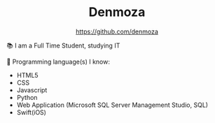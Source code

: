 <h1 align="center">Denmoza</h1>

<div align="center">
  
<https://github.com/denmoza>

</div>

<!--
**denmoza/denmoza** is a ✨ _special_ ✨ repository because its `README.md` (this file) appears on your GitHub profile.

Here are some ideas to get you started:

- 🔭 I’m currently working on ...
- 🌱 I’m currently learning ...
- 👯 I’m looking to collaborate on ...
- 🤔 I’m looking for help with ...
- 💬 Ask me about ...
- 📫 How to reach me: ...
- 😄 Pronouns: ...
- ⚡ Fun fact: ...
-->

📚 I am a Full Time Student, studying IT

🧠 Programming language(s) I know: 
- HTML5 
- CSS
- Javascript
- Python
- Web Application (Microsoft SQL Server Management Studio, SQL)
- Swift(iOS)
